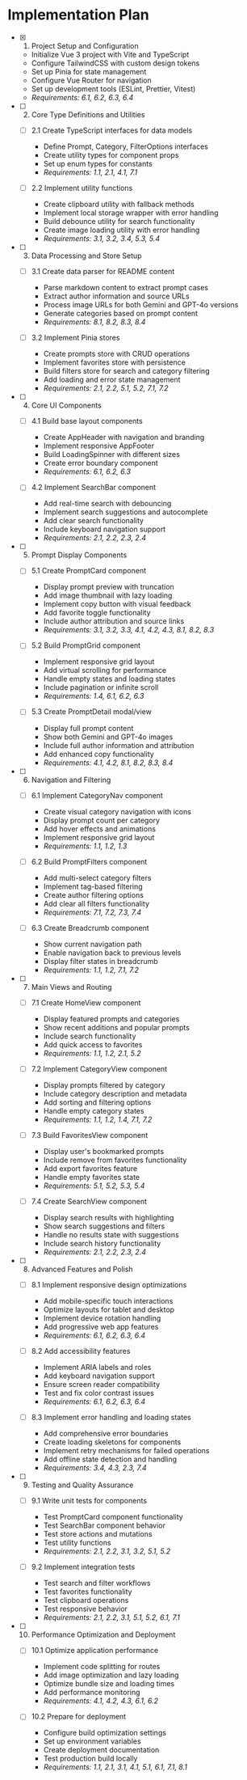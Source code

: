 # Implementation Plan

-   [x] 1. Project Setup and Configuration



    -   Initialize Vue 3 project with Vite and TypeScript
    -   Configure TailwindCSS with custom design tokens
    -   Set up Pinia for state management
    -   Configure Vue Router for navigation
    -   Set up development tools (ESLint, Prettier, Vitest)
    -   _Requirements: 6.1, 6.2, 6.3, 6.4_

-   [ ] 2. Core Type Definitions and Utilities

    -   [ ] 2.1 Create TypeScript interfaces for data models

        -   Define Prompt, Category, FilterOptions interfaces
        -   Create utility types for component props
        -   Set up enum types for constants
        -   _Requirements: 1.1, 2.1, 4.1, 7.1_

    -   [ ] 2.2 Implement utility functions
        -   Create clipboard utility with fallback methods
        -   Implement local storage wrapper with error handling
        -   Build debounce utility for search functionality
        -   Create image loading utility with error handling
        -   _Requirements: 3.1, 3.2, 3.4, 5.3, 5.4_

-   [ ] 3. Data Processing and Store Setup

    -   [ ] 3.1 Create data parser for README content

        -   Parse markdown content to extract prompt cases
        -   Extract author information and source URLs
        -   Process image URLs for both Gemini and GPT-4o versions
        -   Generate categories based on prompt content
        -   _Requirements: 8.1, 8.2, 8.3, 8.4_

    -   [ ] 3.2 Implement Pinia stores
        -   Create prompts store with CRUD operations
        -   Implement favorites store with persistence
        -   Build filters store for search and category filtering
        -   Add loading and error state management
        -   _Requirements: 2.1, 2.2, 5.1, 5.2, 7.1, 7.2_

-   [ ] 4. Core UI Components

    -   [ ] 4.1 Build base layout components

        -   Create AppHeader with navigation and branding
        -   Implement responsive AppFooter
        -   Build LoadingSpinner with different sizes
        -   Create error boundary component
        -   _Requirements: 6.1, 6.2, 6.3_

    -   [ ] 4.2 Implement SearchBar component
        -   Add real-time search with debouncing
        -   Implement search suggestions and autocomplete
        -   Add clear search functionality
        -   Include keyboard navigation support
        -   _Requirements: 2.1, 2.2, 2.3, 2.4_

-   [ ] 5. Prompt Display Components

    -   [ ] 5.1 Create PromptCard component

        -   Display prompt preview with truncation
        -   Add image thumbnail with lazy loading
        -   Implement copy button with visual feedback
        -   Add favorite toggle functionality
        -   Include author attribution and source links
        -   _Requirements: 3.1, 3.2, 3.3, 4.1, 4.2, 4.3, 8.1, 8.2, 8.3_

    -   [ ] 5.2 Build PromptGrid component

        -   Implement responsive grid layout
        -   Add virtual scrolling for performance
        -   Handle empty states and loading states
        -   Include pagination or infinite scroll
        -   _Requirements: 1.4, 6.1, 6.2, 6.3_

    -   [ ] 5.3 Create PromptDetail modal/view
        -   Display full prompt content
        -   Show both Gemini and GPT-4o images
        -   Include full author information and attribution
        -   Add enhanced copy functionality
        -   _Requirements: 4.1, 4.2, 8.1, 8.2, 8.3, 8.4_

-   [ ] 6. Navigation and Filtering

    -   [ ] 6.1 Implement CategoryNav component

        -   Create visual category navigation with icons
        -   Display prompt count per category
        -   Add hover effects and animations
        -   Implement responsive grid layout
        -   _Requirements: 1.1, 1.2, 1.3_

    -   [ ] 6.2 Build PromptFilters component

        -   Add multi-select category filters
        -   Implement tag-based filtering
        -   Create author filtering options
        -   Add clear all filters functionality
        -   _Requirements: 7.1, 7.2, 7.3, 7.4_

    -   [ ] 6.3 Create Breadcrumb component
        -   Show current navigation path
        -   Enable navigation back to previous levels
        -   Display filter states in breadcrumb
        -   _Requirements: 1.1, 1.2, 7.1, 7.2_

-   [ ] 7. Main Views and Routing

    -   [ ] 7.1 Create HomeView component

        -   Display featured prompts and categories
        -   Show recent additions and popular prompts
        -   Include search functionality
        -   Add quick access to favorites
        -   _Requirements: 1.1, 1.2, 2.1, 5.2_

    -   [ ] 7.2 Implement CategoryView component

        -   Display prompts filtered by category
        -   Include category description and metadata
        -   Add sorting and filtering options
        -   Handle empty category states
        -   _Requirements: 1.1, 1.2, 1.4, 7.1, 7.2_

    -   [ ] 7.3 Build FavoritesView component

        -   Display user's bookmarked prompts
        -   Include remove from favorites functionality
        -   Add export favorites feature
        -   Handle empty favorites state
        -   _Requirements: 5.1, 5.2, 5.3, 5.4_

    -   [ ] 7.4 Create SearchView component
        -   Display search results with highlighting
        -   Show search suggestions and filters
        -   Handle no results state with suggestions
        -   Include search history functionality
        -   _Requirements: 2.1, 2.2, 2.3, 2.4_

-   [ ] 8. Advanced Features and Polish

    -   [ ] 8.1 Implement responsive design optimizations

        -   Add mobile-specific touch interactions
        -   Optimize layouts for tablet and desktop
        -   Implement device rotation handling
        -   Add progressive web app features
        -   _Requirements: 6.1, 6.2, 6.3, 6.4_

    -   [ ] 8.2 Add accessibility features

        -   Implement ARIA labels and roles
        -   Add keyboard navigation support
        -   Ensure screen reader compatibility
        -   Test and fix color contrast issues
        -   _Requirements: 6.1, 6.2, 6.3, 6.4_

    -   [ ] 8.3 Implement error handling and loading states
        -   Add comprehensive error boundaries
        -   Create loading skeletons for components
        -   Implement retry mechanisms for failed operations
        -   Add offline state detection and handling
        -   _Requirements: 3.4, 4.3, 2.3, 7.4_

-   [ ] 9. Testing and Quality Assurance

    -   [ ] 9.1 Write unit tests for components

        -   Test PromptCard component functionality
        -   Test SearchBar component behavior
        -   Test store actions and mutations
        -   Test utility functions
        -   _Requirements: 2.1, 2.2, 3.1, 3.2, 5.1, 5.2_

    -   [ ] 9.2 Implement integration tests
        -   Test search and filter workflows
        -   Test favorites functionality
        -   Test clipboard operations
        -   Test responsive behavior
        -   _Requirements: 2.1, 2.2, 3.1, 5.1, 5.2, 6.1, 7.1_

-   [ ] 10. Performance Optimization and Deployment

    -   [ ] 10.1 Optimize application performance

        -   Implement code splitting for routes
        -   Add image optimization and lazy loading
        -   Optimize bundle size and loading times
        -   Add performance monitoring
        -   _Requirements: 4.1, 4.2, 4.3, 6.1, 6.2_

    -   [ ] 10.2 Prepare for deployment
        -   Configure build optimization settings
        -   Set up environment variables
        -   Create deployment documentation
        -   Test production build locally
        -   _Requirements: 1.1, 2.1, 3.1, 4.1, 5.1, 6.1, 7.1, 8.1_
